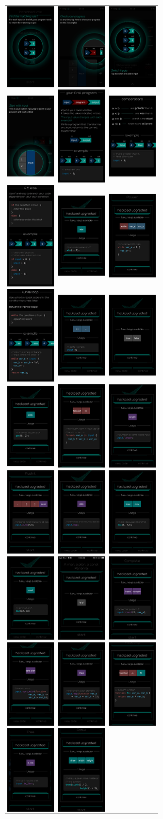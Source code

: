 <table border=0>
    <tr>
        <td align="center" valign="middle"> <img src="tut_01.JPG" alt="Find the matching rule"> </td>
        <td align="center" valign="middle"> <img src="tut_02.JPG" alt="Check your progress"> </td>
        <td align="center" valign="middle"> <img src="tut_03.JPG" alt="Switch Inputs"> </td>
    </tr>
    <tr>
        <td align="center" valign="middle"> <img src="tut_04.JPG" alt="Start with input"> </td>
        <td align="center" valign="middle"> <img src="tut_05.JPG" alt="Your First program"> </td>
        <td align="center" valign="middle"> <img src="tut_06.JPG" alt="comparators"> </td>
    </tr>
    <tr>
        <td align="center" valign="middle"> <img src="tut_07.png" alt="if & else"> </td>
        <td align="center" valign="middle"> <img src="tut_08.png" alt="abs function"> </td>
        <td align="center" valign="middle"> <img src="tut_09.png" alt="while / variables"> </td>
    </tr>
    <tr>
        <td align="center" valign="middle"> <img src="tut_10.png" alt="while loop"> </td>
        <td align="center" valign="middle"> <img src="tut_11.png" alt="Incr/Decr keys"> </td>
        <td align="center" valign="middle"> <img src="tut_12.png" alt="true / false keys"> </td>
    </tr>
    <tr>
        <td align="center" valign="middle"> <img src="tut_13.png" alt="pow function"> </td>
        <td align="center" valign="middle"> <img src="tut_14.png" alt="foreach, in keys"> </td>
        <td align="center" valign="middle"> <img src="tut_15.png" alt="length key"> </td>
    </tr>
    <tr>
        <td align="center" valign="middle"> <img src="tut_16.png" alt="new keys + push"> </td>
        <td align="center" valign="middle"> <img src="tut_17.png" alt="pop function"> </td>
        <td align="center" valign="middle"> <img src="tut_18.png" alt="max, min function"> </td>
    </tr>
    <tr>
        <td align="center" valign="middle"> <img src="tut_19.png" alt="mod"> </td>
        <td align="center" valign="middle"> <img src="tut_20.png" alt="a-z"> </td>
        <td align="center" valign="middle"> <img src="tut_21.png" alt="insert, remove"> </td>
    </tr>
    <tr>
        <td align="center" valign="middle"> <img src="tut_22.png" alt="sort_with"> </td>
        <td align="center" valign="middle"> <img src="tut_23.png" alt="map"> </td>
        <td align="center" valign="middle"> <img src="tut_24.png" alt="function"> </td>
    </tr>
    <tr>
        <td align="center" valign="middle"> <img src="tut_25.png" alt="its_list"> </td>
        <td align="center" valign="middle"> <img src="tut_26.png" alt="draw"> </td>
    </tr>
</table>
